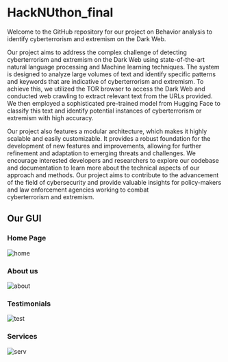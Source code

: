# HackNUthon_final
Welcome to the GitHub repository for our project on Behavior analysis to identify cyberterrorism and extremism on the Dark Web.

Our project aims to address the complex challenge of detecting cyberterrorism and extremism on the Dark Web using state-of-the-art natural language processing and Machine
learning techniques. The system is designed to analyze large volumes of text and identify specific patterns and keywords that are indicative of cyberterrorism and extremism.
To achieve this, we utilized the TOR browser to access the Dark Web and conducted web crawling to extract relevant text from the URLs provided. We then employed a sophisticated pre-trained 
model from Hugging Face to classify this text and identify potential instances of cyberterrorism or extremism with high accuracy.

Our project also features a modular architecture, which makes it highly scalable and easily customizable. 
It provides a robust foundation for the development of new features and improvements, allowing for further refinement and adaptation to emerging threats and challenges.
We encourage interested developers and researchers to explore our codebase and documentation to learn more about the technical aspects of our approach and methods. 
Our project aims to contribute to the advancement of the field of cybersecurity and provide valuable insights for policy-makers and law enforcement agencies working to 
combat cyberterrorism and extremism.

## Our GUI 

### Home Page
![home](https://user-images.githubusercontent.com/65659074/235864724-8d582050-8941-4e94-8f52-c0d7af41ad0a.png)

### About us
![about](https://user-images.githubusercontent.com/65659074/235864758-87419a96-bb77-4749-9a66-c89ca41d1d44.png)

### Testimonials
![test](https://user-images.githubusercontent.com/65659074/235864776-6e9c0a6d-1d70-49e0-b280-5b0f56b2e1ef.jpg)

### Services
![serv](https://user-images.githubusercontent.com/65659074/235864811-dd4be47b-eae3-42ec-a003-163a44b157f4.jpg)
